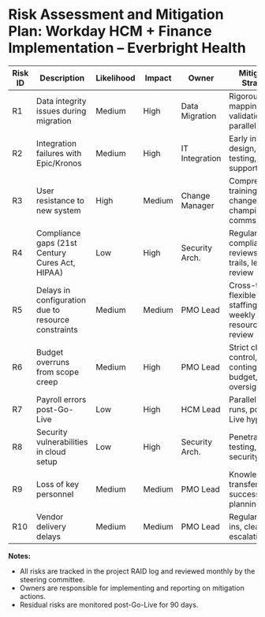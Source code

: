 # Risk Assessment and Mitigation Plan: Workday HCM + Finance Implementation – Everbright Health

| Risk ID | Description                                         | Likelihood | Impact  | Owner           | Mitigation Strategy                                      |
|---------|-----------------------------------------------------|------------|---------|-----------------|----------------------------------------------------------|
| R1      | Data integrity issues during migration               | Medium     | High    | Data Migration  | Rigorous data mapping, validation, and parallel runs      |
| R2      | Integration failures with Epic/Kronos                | Medium     | High    | IT Integration  | Early interface design, robust testing, vendor support    |
| R3      | User resistance to new system                        | High       | Medium  | Change Manager  | Comprehensive training, change champions, comms plan      |
| R4      | Compliance gaps (21st Century Cures Act, HIPAA)      | Low        | High    | Security Arch.  | Regular compliance reviews, audit trails, legal review    |
| R5      | Delays in configuration due to resource constraints  | Medium     | Medium  | PMO Lead        | Cross-training, flexible staffing, weekly resource review |
| R6      | Budget overruns from scope creep                     | Medium     | High    | PMO Lead        | Strict change control, contingency budget, exec oversight |
| R7      | Payroll errors post-Go-Live                          | Low        | High    | HCM Lead        | Parallel payroll runs, post-Go-Live hypercare             |
| R8      | Security vulnerabilities in cloud setup              | Low        | High    | Security Arch.  | Penetration testing, vendor security review               |
| R9      | Loss of key personnel                                | Medium     | Medium  | PMO Lead        | Knowledge transfer, succession planning                   |
| R10     | Vendor delivery delays                               | Medium     | Medium  | PMO Lead        | Regular check-ins, clear SLAs, escalation path            |

**Notes:**
- All risks are tracked in the project RAID log and reviewed monthly by the steering committee.
- Owners are responsible for implementing and reporting on mitigation actions.
- Residual risks are monitored post-Go-Live for 90 days. 